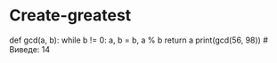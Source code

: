 # Create-greatest
def gcd(a, b):     while b != 0:         a, b = b, a % b     return a print(gcd(56, 98))  # Виведе: 14

